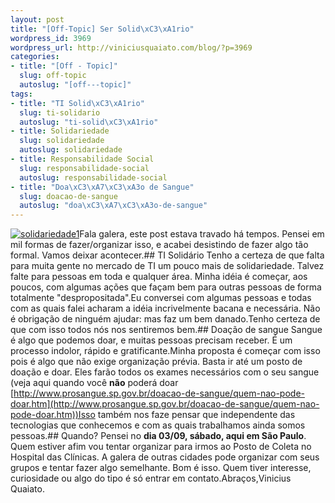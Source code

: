 ```yaml
--- 
layout: post
title: "[Off-Topic] Ser Solid\xC3\xA1rio"
wordpress_id: 3969
wordpress_url: http://viniciusquaiato.com/blog/?p=3969
categories: 
- title: "[Off - Topic]"
  slug: off-topic
  autoslug: "[off---topic]"
tags: 
- title: "TI Solid\xC3\xA1rio"
  slug: ti-solidario
  autoslug: "ti-solid\xC3\xA1rio"
- title: Solidariedade
  slug: solidariedade
  autoslug: solidariedade
- title: Responsabilidade Social
  slug: responsabilidade-social
  autoslug: responsabilidade-social
- title: "Doa\xC3\xA7\xC3\xA3o de Sangue"
  slug: doacao-de-sangue
  autoslug: "doa\xC3\xA7\xC3\xA3o-de-sangue"
---
```

[![](http://viniciusquaiato.com/blog/wp-content/uploads/2011/08/solidariedade1-300x207.jpg "solidariedade1")](http://viniciusquaiato.com/blog/wp-content/uploads/2011/08/solidariedade1.jpg)Fala galera, este post estava travado há tempos. Pensei em mil formas de fazer/organizar isso, e acabei desistindo de fazer algo tão formal. Vamos deixar acontecer.## TI Solidário
Tenho a certeza de que falta para muita gente no mercado de TI um pouco mais de solidariedade. Talvez falte para pessoas em toda e qualquer área. Minha idéia é começar, aos poucos, com algumas ações que façam bem para outras pessoas de forma totalmente "despropositada".Eu conversei com algumas pessoas e todas com as quais falei acharam a idéia incrivelmente bacana e necessária. Não é obrigação de ninguém ajudar: mas faz um bem danado.Tenho certeza de que com isso todos nós nos sentiremos bem.## Doação de sangue
Sangue é algo que podemos doar, e muitas pessoas precisam receber. É um processo indolor, rápido e gratificante.Minha proposta é começar com isso pois é algo que não exige organização prévia. Basta ir até um posto de doação e doar. Eles farão todos os exames necessários com o seu sangue (veja aqui quando você **não** poderá doar [http://www.prosangue.sp.gov.br/doacao-de-sangue/quem-nao-pode-doar.htm](http://www.prosangue.sp.gov.br/doacao-de-sangue/quem-nao-pode-doar.htm))Isso também nos faze pensar que independente das tecnologias que conhecemos e com as quais trabalhamos ainda somos pessoas.## Quando?
Pensei no **dia 03/09, sábado, aqui em São Paulo**. Quem estiver afim vou tentar organizar para irmos ao Posto de Coleta no Hospital das Clínicas. A galera de outras cidades pode organizar com seus grupos e tentar fazer algo semelhante. Bom é isso. Quem tiver interesse, curiosidade ou algo do tipo é só entrar em contato.Abraços,Vinicius Quaiato.
